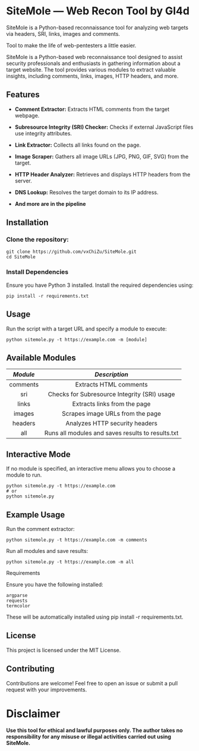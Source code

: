 # SiteMole — Web Recon Tool by Gl4d

SiteMole is a Python-based reconnaissance tool for analyzing web targets via headers, SRI, links, images and comments.

Tool to make the life of web-pentesters a little easier.


SiteMole is a Python-based web reconnaissance tool designed to assist security professionals and enthusiasts in gathering information about a target website. The tool provides various modules to extract valuable insights, including comments, links, images, HTTP headers, and more.

## Features

- **Comment Extractor:** Extracts HTML comments from the target webpage.

- **Subresource Integrity (SRI) Checker:** Checks if external JavaScript files use integrity attributes.

- **Link Extractor:** Collects all links found on the page.

- **Image Scraper:** Gathers all image URLs (JPG, PNG, GIF, SVG) from the target.

- **HTTP Header Analyzer:** Retrieves and displays HTTP headers from the server.

- **DNS Lookup:** Resolves the target domain to its IP address.

- **And more are in the pipeline**

## Installation

### Clone the repository:
```
git clone https://github.com/vxChiZu/SiteMole.git
cd SiteMole
```
### Install Dependencies

Ensure you have Python 3 installed. Install the required dependencies using:
```
pip install -r requirements.txt
```

## Usage

Run the script with a target URL and specify a module to execute:
```
python sitemole.py -t https://example.com -m [module]
```
## Available Modules

| **_Module_** |                 **_Description_**                 |
|:------------:|:-------------------------------------------------:|
| comments     | Extracts HTML comments                            |
| sri          | Checks for Subresource Integrity (SRI) usage      |
| links        | Extracts links from the page                      |
| images       | Scrapes image URLs from the page                  |
| headers      | Analyzes HTTP security headers                    |
| all          | Runs all modules and saves results to results.txt |

## Interactive Mode

If no module is specified, an interactive menu allows you to choose a module to run.
```
python sitemole.py -t https://example.com
# or
python sitemole.py
```

## Example Usage

Run the comment extractor:
```
python sitemole.py -t https://example.com -m comments
```
Run all modules and save results:
```
python sitemole.py -t https://example.com -m all
```
Requirements

Ensure you have the following installed:
```
argparse
requests
termcolor
```
These will be automatically installed using pip install -r requirements.txt.

## License

This project is licensed under the MIT License.
## Contributing

Contributions are welcome! Feel free to open an issue or submit a pull request with your improvements.

# Disclaimer

**Use this tool for ethical and lawful purposes only. The author takes no responsibility for any misuse or illegal activities carried out using SiteMole.**

